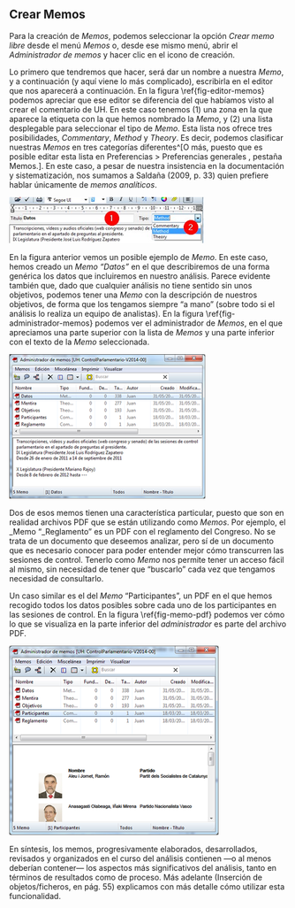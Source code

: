 ## Crear Memos

Para la creación de _Memos_, podemos seleccionar la opción _Crear memo libre_ desde el menú _Memos_ o, desde ese mismo menú, abrir el _Administrador de memos_ y hacer clic en el icono de creación.

Lo primero que tendremos que hacer, será dar un nombre a nuestra _Memo_, y a continuación \(y aquí viene lo más complicado\), escribirla en el editor que nos aparecerá a continuación. En la figura \ref{fig-editor-memos} podemos apreciar que ese editor se diferencia del que habíamos visto al crear el comentario de UH. En este caso tenemos \(1\) una zona en la que aparece la etiqueta con la que hemos nombrado la _Memo_, y \(2\) una lista desplegable para seleccionar el tipo de _Memo_. Esta lista nos ofrece tres posibilidades, _Commentary_, _Method_ y _Theory_. Es decir, podemos clasificar nuestras _Memos_ en tres categorías diferentes^\[O más, puesto que es posible editar esta lista en Preferencias &gt; Preferencias generales , pestaña Memos.\]. En este caso, a pesar de nuestra insistencia en la documentación y sistematización, nos sumamos a Saldaña \(2009, p. 33\) quien prefiere hablar únicamente de _memos analíticos_.

![Editor de memos\label{fig-editor-memos}](images/image-020.png)

En la figura anterior vemos un posible ejemplo de _Memo_. En este caso, hemos creado un _Memo_ _“Datos”_ en el que describiremos de una forma genérica los datos que incluiremos en nuestro análisis. Parece evidente también que, dado que cualquier análisis no tiene sentido sin unos objetivos, podemos tener una _Memo_ con la descripción de nuestros objetivos, de forma que los tengamos siempre “a mano” \(sobre todo si el análisis lo realiza un equipo de analistas\). En la figura \ref{fig-administrador-memos} podemos ver el administrador de _Memos_, en el que apreciamos una parte superior con la lista de _Memos_ y una parte inferior con el texto de la _Memo_ seleccionada.

![Administrador de memos\label{fig-administrador-memos}](images/image-021.png)

Dos de esos memos tienen una característica particular, puesto que son en realidad archivos PDF que se están utilizando como _Memos_. Por ejemplo, el _Memo “_Reglamento” es un PDF con el reglamento del Congreso. No se trata de un documento que deseemos analizar, pero sí de un documento que es necesario conocer para poder entender mejor cómo transcurren las sesiones de control. Tenerlo como _Memo_ nos permite tener un acceso fácil al mismo, sin necesidad de tener que “buscarlo” cada vez que tengamos necesidad de consultarlo.

Un caso similar es el del _Memo_ “Participantes”, un PDF en el que hemos recogido todos los datos posibles sobre cada uno de los participantes en las sesiones de control. En la figura \ref{fig-memo-pdf} podemos ver cómo lo que se visualiza en la parte inferior del _administrador_ es parte del archivo PDF.

![Memo con archivo PDF\label{fig-memo-pdf}](images/image-022.png)

En síntesis, los memos, progresivamente elaborados, desarrollados, revisados y organizados en el curso del análisis contienen —o al menos deberían contener— los aspectos más significativos del análisis, tanto en términos de resultados como de proceso. Más adelante \(Inserción de objetos\/ficheros, en pág. 55\) explicamos con más detalle cómo utilizar esta funcionalidad.




